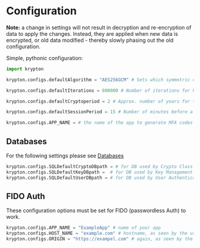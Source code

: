 # Configuration

**Note:** a change in settings will not result in decryption and re-encryption of data to apply the changes. Instead, they are applied when new data is encrypted, or old data modified - thereby slowly phasing out the old configuration.

Simple, pythonic configuration:

```python
import krypton

krypton.configs.defaultAlgorithm = "AES256GCM" # Sets which symmetric cipher to use (currently only AES256GCM is supported)

krypton.configs.defaultIterations = 600000 # Number of iterations for PBKDF2

krypton.configs.defaultCryptoperiod = 2 # Approx. number of years for the cryptoperiod of a key

krypton.configs.defaultSessionPeriod = 15 # Number of minutes before a user Session is destroyed.

krypton.configs.APP_NAME = # the name of the app to generate MFA codes for
```

## Databases

For the following settings please see [Databases](README-DATABASES.md)

```python
krypton.configs.SQLDefaultCryptoDBpath = # for DB used by Crypto Class
krypton.configs.SQLDefaultKeyDBpath =  # for DB used by Key Management System (you most likely don't need this)
krypton.configs.SQLDefaultUserDBpath = # for DB used by User Authentication System
```

## FIDO Auth

These configuration options must be set for FIDO (passwordless Auth) to work.

```python
krypton.configs.APP_NAME = "ExampleApp" # name of your app
krypton.configs.HOST_NAME = "example.com" # hostname, as seen by the user's browser
krypton.configs.ORIGIN = "https://exampel.com" # again, as seen by the user's browser
```
